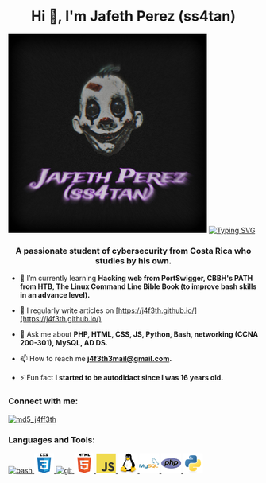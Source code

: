 <h1 align="center">Hi 👋, I'm Jafeth Perez (ss4tan)</h1>
<img  src="1.jpg" height="400px" weight="400px">
<a href="https://git.io/typing-svg"><img src="https://readme-typing-svg.demolab.com?font=Fira+Code&duration=1000&pause=1000&color=5B00A9&center=true&width=435&lines=%3Cimg+src%3D%22PWNED%22+onerror%3D%22alert(1)%22%3E;%2F..%2F..%2F..%2F..%2F..%2F..%2Fetc%2Fpasswd;'+or+3%3D3--+-;PWNED" alt="Typing SVG" /></a>
<h3 align="center">A passionate student of cybersecurity from Costa Rica who studies by his own.</h3>

- 🌱 I’m currently learning **Hacking web from PortSwigger, CBBH's PATH from HTB, The Linux Command Line Bible Book (to improve bash skills in an advance level).**

- 📝 I regularly write articles on [https://j4f3th.github.io/](https://j4f3th.github.io/)

- 💬 Ask me about **PHP, HTML, CSS, JS, Python, Bash, networking (CCNA 200-301), MySQL, AD DS.**

- 📫 How to reach me **j4f3th3mail@gmail.com.**

- ⚡ Fun fact **I started to be autodidact since I was 16 years old.**

<h3 align="left">Connect with me:</h3>
<p align="left">
<a href="https://instagram.com/md5_j4ff3th" target="blank"><img align="center" src="https://raw.githubusercontent.com/rahuldkjain/github-profile-readme-generator/master/src/images/icons/Social/instagram.svg" alt="md5_j4ff3th" height="30" width="40" /></a>
</p>

<h3 align="left">Languages and Tools:</h3>
<p align="left"> <a href="https://www.gnu.org/software/bash/" target="_blank" rel="noreferrer"> <img src="https://www.vectorlogo.zone/logos/gnu_bash/gnu_bash-icon.svg" alt="bash" width="40" height="40"/> </a> <a href="https://www.w3schools.com/css/" target="_blank" rel="noreferrer"> <img src="https://raw.githubusercontent.com/devicons/devicon/master/icons/css3/css3-original-wordmark.svg" alt="css3" width="40" height="40"/> </a> <a href="https://git-scm.com/" target="_blank" rel="noreferrer"> <img src="https://www.vectorlogo.zone/logos/git-scm/git-scm-icon.svg" alt="git" width="40" height="40"/> </a> <a href="https://www.w3.org/html/" target="_blank" rel="noreferrer"> <img src="https://raw.githubusercontent.com/devicons/devicon/master/icons/html5/html5-original-wordmark.svg" alt="html5" width="40" height="40"/> </a> <a href="https://developer.mozilla.org/en-US/docs/Web/JavaScript" target="_blank" rel="noreferrer"> <img src="https://raw.githubusercontent.com/devicons/devicon/master/icons/javascript/javascript-original.svg" alt="javascript" width="40" height="40"/> </a> <a href="https://www.linux.org/" target="_blank" rel="noreferrer"> <img src="https://raw.githubusercontent.com/devicons/devicon/master/icons/linux/linux-original.svg" alt="linux" width="40" height="40"/> </a> <a href="https://www.mysql.com/" target="_blank" rel="noreferrer"> <img src="https://raw.githubusercontent.com/devicons/devicon/master/icons/mysql/mysql-original-wordmark.svg" alt="mysql" width="40" height="40"/> </a> <a href="https://www.php.net" target="_blank" rel="noreferrer"> <img src="https://raw.githubusercontent.com/devicons/devicon/master/icons/php/php-original.svg" alt="php" width="40" height="40"/> </a> <a href="https://www.python.org" target="_blank" rel="noreferrer"> <img src="https://raw.githubusercontent.com/devicons/devicon/master/icons/python/python-original.svg" alt="python" width="40" height="40"/> </a> </p>

